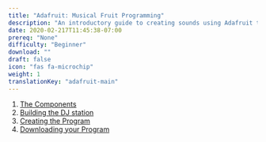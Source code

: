 ```yaml
---
title: "Adafruit: Musical Fruit Programming"
description: "An introductory guide to creating sounds using Adafruit to learn about hardware"
date: 2020-02-217T11:45:38-07:00
prereq: "None"
difficulty: "Beginner"
download: ""
draft: false
icon: "fas fa-microchip"
weight: 1
translationKey: "adafruit-main"
---
```


1. [The Components](1-the-components)
2. [Building the DJ station](2-building-the-dj-station)
3. [Creating the Program](3-creating-the-program)
4. [Downloading your Program](4-downloading-your-program)
